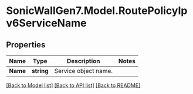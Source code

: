 # SonicWallGen7.Model.RoutePolicyIpv6ServiceName

## Properties

Name | Type | Description | Notes
------------ | ------------- | ------------- | -------------
**Name** | **string** | Service object name. | 

[[Back to Model list]](../README.md#documentation-for-models) [[Back to API list]](../README.md#documentation-for-api-endpoints) [[Back to README]](../README.md)

